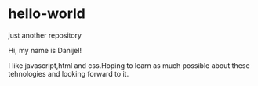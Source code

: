 # hello-world
just another repository


Hi, my name is Danijel!

I like javascript,html and css.Hoping to learn as much possible about these tehnologies and looking forward to it.
